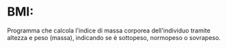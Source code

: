 # BMI:
Programma che calcola l'indice di massa corporea dell'individuo tramite altezza e peso (massa), indicando se è sottopeso, normopeso o sovrapeso.
